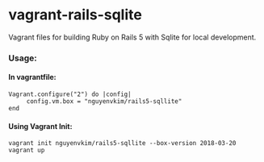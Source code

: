 # vagrant-rails-sqlite
Vagrant files for building Ruby on Rails 5 with Sqlite for local development.  

### Usage:

#### In vagrantfile:

    Vagrant.configure("2") do |config|
         config.vm.box = "nguyenvkim/rails5-sqllite"
    end


#### Using Vagrant Init:

    vagrant init nguyenvkim/rails5-sqllite --box-version 2018-03-20
    vagrant up
